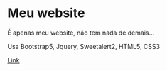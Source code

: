 # Meu website
É apenas meu website, não tem nada de demais...

Usa Bootstrap5, Jquery, Sweetalert2, HTML5, CSS3

<a href="https://www.white-blue1.github.io/website">Link</a>
